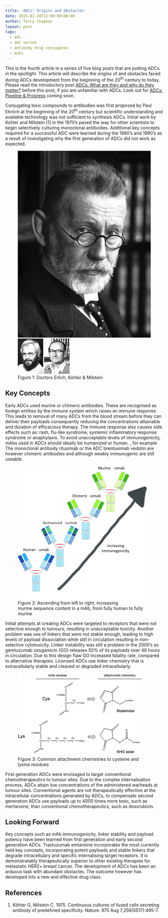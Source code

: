 ```yaml
---
title: 'ADCs: Origins and Obstacles'
date: 2015-01-28T12:00:00+00:00
author: Terry Chapman
layout: post
tags:
  - adc
  - adc series
  - antibody drug conjugates
  - mabs
---
```


This is the fourth article in a series of five blog posts that are putting ADCs in the spotlight. This article will describe the origins of and obstacles faced during ADCs development from the beginning of the 20<sup>th</sup> century to today. Please read the introductory post [ADCs: What are they and why do they matter?](/2015/01/20/adcs-what-are-they-and-why-do-they-matter/) before this post, if you are unfamiliar with ADCs. Look out for [ADCs: Pipeline & Progress](/2015/02/03/adcs-pipeline-and-progress/) coming soon.

Conjugating toxic compounds to antibodies was first proposed by Paul Ehrlich at the beginning of the 20<sup>th</sup> century but scientific understanding and available technology was not sufficient to synthesis ADCs. Initial work by Kohler and Milstein [1] in the 1970’s paved the way for other scientists to begin selectively culturing monoclonal antibodies. Additional key concepts required for a successful ADC were learned during the 1980’s and 1990’s as a result of investigating why the first generation of ADCs did not work as expected.

<figure>
    <div class="gallery">
        <img src="/images/Paul_Ehrlich_4.jpg" alt="Paul Ehrlich">
        <img src="/images/Kohler-and-Milstein.png" alt="Kohler and Milstein">
    </div>
    <figcaption>Figure 1: Doctors Erlich, Kohler & Milstein</figcaption>
</figure>

## Key Concepts

Early ADCs used murine or chimeric antibodies. These are recognised as foreign entities by the immune system which raises an immune response. This leads to removal of many ADCs from the blood stream before they can deliver their payloads consequently reducing the concentrations attainable and duration of efficacious therapy. The immune response also causes side effects such as: rash, flu-like syndrome, systemic inflammatory response syndrome or anaphylaxis. To avoid unacceptable levels of immunogenicity, mAbs used in ADCs should ideally be humanized or human. , for example The monoclonal antibody rituximab or the ADC brentuximab vedotin are however chimeric antibodies and although weakly immunogenic are still useable.

<figure>
    <img src="/images/Murin-to-Human-Mab-Comparisons-Annotated-2.jpg">
    <figcaption>Figure 2: Ascending from left to right, increasing murine sequence content in a mAb, from fully human to fully murine</figcaption>
</figure>

Initial attempts at creating ADCs were targeted to receptors that were not selective enough to tumours, resulting in unacceptable toxicity. Another problem was use of linkers that were not stable enough, leading to high levels of payload dissociation while still in circulation resulting in non-selective cytotoxicity. Linker instability was still a problem in the 2000’s as gemtuzumab ozogamicin (GO) releases 50% of its payloads over 48 hours in circulation. Due to this design flaw GO increased fatality rate, compared to alternative therapies. Licensed ADCs use linker chemistry that is extracellularly stable and cleaved or degraded intracellularly.

<figure>
    <img src="/images/Attachment-Chemistry.png">
    <figcaption>Figure 3: Common attachment chemistries to cysteine and lysine residues</figcaption>
</figure>

First generation ADCs were envisaged to target conventional chemotherapeutics to tumour sites. Due to the complex internalisation process, ADCs attain low concentrations of the administered warheads at tumour sites. Conventional agents are not therapeutically effective at the intracellular concentrations generated by ADCs, to compensate second generation ADCs use payloads up to 4000 times more toxic, such as mertansine, than conventional chemotherapeutics, such as doxorubicin.

## Looking Forward

Key concepts such as mAb immunogenicity, linker stability and payload potency have been learned from first generation and early second generation ADCs. Trastuzumab emtansine incorporates the most currently held key concepts, incorporating potent payloads and stable linkers that degrade intracellulary and specific internalising target receptors. It is demonstratably therapeutically superior to other existing therapies for metastatic HER2+ breast cancer. The development of ADCs has been an arduous task with abundant obstacles. The outcome however has developed into a new and effective drug class.

## References

1. Köhler G, Milstein C. 1975. Continuous cultures of fused cells secreting antibody of predefined specificity. Nature. 975 Aug 7;256(5517):495-7.
